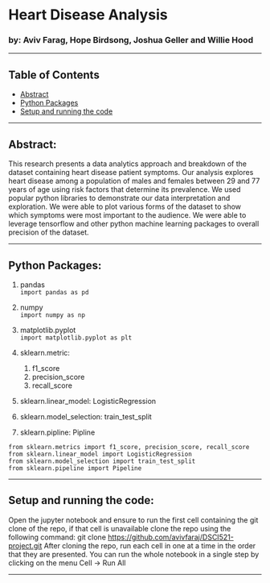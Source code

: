 # Heart Disease Analysis

### by: Aviv Farag, Hope Birdsong, Joshua Geller and Willie Hood

---

## Table of Contents
 * [Abstract](#abstract-)
 * [Python Packages](#python-packages-)
 * [Setup and running the code](#setup-and-running-the-code)


---

## Abstract: 
This research presents a data analytics approach and breakdown of the dataset containing heart disease patient symptoms. 
Our analysis explores heart disease among a population of males and females between 29 and 77 years of age using risk factors that determine its prevalence.
We used popular python libraries to demonstrate our data interpretation and exploration.
We were able to plot various forms of the dataset to show which symptoms were most important to the audience.
We were able to leverage tensorflow and other python machine learning packages to overall precision of the dataset. 

---

## Python Packages:
1. pandas <br>
 `import pandas as pd`
1. numpy <br>
`import numpy as np`
1. matplotlib.pyplot <br>
`import matplotlib.pyplot as plt`

1. sklearn.metric:
	1. f1_score
	2. precision_score
	3. recall_score
1. sklearn.linear_model: LogisticRegression
1. sklearn.model_selection: train_test_split
1. sklearn.pipline: Pipline <br>
```
from sklearn.metrics import f1_score, precision_score, recall_score
from sklearn.linear_model import LogisticRegression
from sklearn.model_selection import train_test_split
from sklearn.pipeline import Pipeline 
```

---

## Setup and running the code:
Open the jupyter notebook and ensure to run the first cell containing the git clone of the repo, if that cell is unavailable clone the repo using the following command:
	git clone https://github.com/avivfaraj/DSCI521-project.git
After cloning the repo, run each cell in one at a time in the order that they are presented. You can run the whole notebook in a single step by clicking on the menu Cell -> Run All

---



